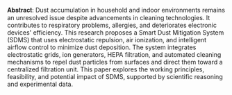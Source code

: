 𝐀𝐛𝐬𝐭𝐫𝐚𝐜𝐭:
Dust accumulation in household and indoor environments remains an unresolved issue
despite advancements in cleaning technologies. It contributes to respiratory problems,
allergies, and deteriorates electronic devices' efficiency. This research proposes a Smart Dust
Mitigation System (SDMS) that uses electrostatic repulsion, air ionization, and intelligent
airflow control to minimize dust deposition. The system integrates electrostatic grids, ion
generators, HEPA filtration, and automated cleaning mechanisms to repel dust particles
from surfaces and direct them toward a centralized filtration unit. This paper explores the
working principles, feasibility, and potential impact of SDMS, supported by scientific
reasoning and experimental data.
